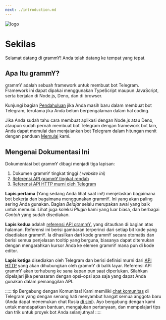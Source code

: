 ```yaml
---
next: ./introduction.md
---
```


![logo](/grammY.png)

# Sekilas

Selamat datang di grammY!
Anda telah datang ke tempat yang tepat.

## Apa Itu grammY?

grammY adalah sebuah framework untuk membuat bot Telegram.
Framework ini dapat dipakai menggunakan TypeScript maupun JavaScript, serta berjalan di Node.js, Deno, dan di browser.

Kunjungi bagian [Pendahuluan](./introduction.md) jika Anda masih baru dalam membuat bot Telegram, terutama jika Anda belum berpengalaman dalam hal coding.

Jika Anda sudah tahu cara membuat aplikasi dengan Node.js atau Deno, ataupun sudah pernah membuat bot Telegram dengan framework bot lain, Anda dapat memulai dan menjalankan bot Telegram dalam hitungan menit dengan panduan [Memulai](./getting-started.md) kami.

## Mengenai Dokumentasi Ini

Dokumentasi bot grammY dibagi menjadi tiga lapisan:

1. Dokumen grammY tingkat tinggi _( website ini)_
2. [Referensi API grammY tingkat rendah](https://doc.deno.land/https://deno.land/x/grammy/mod.ts)
3. [Referensi API HTTP murni oleh Telegram](https://core.telegram.org/bots/api)

**Lapis pertama** (Yang sedang Anda lihat saat ini!) menjelaskan bagaimana bot bekerja dan bagaimana menggunakan grammY.
Ini yang akan paling sering Anda gunakan.
Bagian _Belajar_ selalu merupakan awal yang baik untuk memulai.
Lihat juga koleksi _Plugin_ kami yang luar biasa, dan berbagai _Contoh_ yang sudah disediakan.

**Lapis kedua** adalah [referensi API grammY](https://doc.deno.land/https://deno.land/x/grammy/mod.ts), yang ditautkan di bagian atas halaman.
Referensi ini berisi gambaran terperinci dari setiap bit kode yang disediakan grammY.
Ia dihasilkan dari kode grammY secara otomatis dan berisi semua penjelasan tooltip yang berguna, biasanya dapat ditemukan dengan mengarahkan kursor Anda ke elemen grammY mana pun di kode editor.

**Lapis ketiga** disediakan oleh Telegram dan berisi definisi murni dari [API HTTP](https://core.telegram.org/bots/api) yang akan dihubungkan oleh grammY di balik layar.
Referensi API grammY akan terhubung ke sana kapan pun saat diperlukan.
Silahkan dipelajari jika penasaran dengan opsi-opsi apa saja yang dapat Anda gunakan dalam pemanggilan API.

::::: tip Bergabung dengan Komunitas!
Kami memiliki [chat komunitas](https://t.me/grammyjs) di Telegram yang dengan senang hati menyambut hangat semua anggota baru (Anda dapat menemukan chat Rusia [di sini](https://t.me/grammyjs_ru)).
Ayo bergabung dengan kami untuk mendapatkan bantuan, mengajukan pertanyaan, dan mempelajari tips dan trik untuk proyek bot Anda selanjutnya!
:::::
